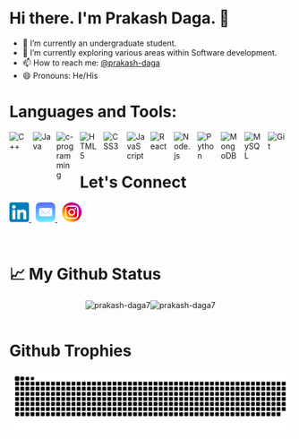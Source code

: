# Hi there. I'm Prakash Daga. 👋


- 🔭 I’m currently an undergraduate student.
- 🌱 I’m currently exploring various areas within Software development.
- 📫 How to reach me: [@prakash-daga](https://linkedin.com/in/prakash-daga)
- 😄 Pronouns: He/His


# Languages and Tools:
<div>   
<img align="left" alt="C++" width="32px" src="https://img.icons8.com/color/144/000000/c-plus-plus-logo.png" alt="C++" style="padding-right:10px;" />
<img align="left" alt="Java" width="32px" src="https://cdn.jsdelivr.net/gh/devicons/devicon/icons/java/java-original.svg" style="padding-right:10px;" />
<img align="left" alt="c-programming" width="32px" src="https://img.icons8.com/color/144/000000/c-programming.png" alt="C" style="padding-right:10px;" /> 
<img align="left" alt="HTML 5" width="32px" src="https://cdn.jsdelivr.net/gh/devicons/devicon/icons/html5/html5-original.svg" style="padding-right:10px;" />    
<img align="left" alt="CSS3" width="32px" src="https://cdn.jsdelivr.net/gh/devicons/devicon/icons/css3/css3-original.svg" style="padding-right:10px;" />
<img align="left" alt="JavaScript" width="32px" src="https://cdn.jsdelivr.net/gh/devicons/devicon/icons/javascript/javascript-original.svg" style="padding-right:10px;" />
<img align="left" alt="React" width="32px" src="https://cdn.jsdelivr.net/gh/devicons/devicon/icons/react/react-original.svg" style="padding-right:10px;" />
<img align="left" alt="Node.js" width="32px" src="https://cdn.jsdelivr.net/gh/devicons/devicon/icons/nodejs/nodejs-original.svg" style="padding-right:10px;" />
<img align="left" alt="Python" width="32px" src="https://cdn.jsdelivr.net/gh/devicons/devicon/icons/python/python-original.svg" style="padding-right:10px;" />
<img align="left" alt="MongoDB" width="32px" src="https://cdn.jsdelivr.net/gh/devicons/devicon/icons/mongodb/mongodb-original.svg" style="padding-right:10px;" />
<img align="left" alt="MySQL" width="32px" src="https://cdn.jsdelivr.net/gh/devicons/devicon/icons/mysql/mysql-original.svg" style="padding-right:10px;" />
<img align="left" alt="Git" width="32px" src="https://cdn.jsdelivr.net/gh/devicons/devicon/icons/git/git-original.svg" style="padding-right:10px;" />
</div>
<br/>
<br/>



# Let's Connect
<p>    
 <a href="https://linkedin.com/in/prakash-daga/" target="_blank" rel="noreferrer">
        <img src="./socials/linkedin.svg" alt="linkedin handle" width="35px" />
    </a> &nbsp;
    <a href="mailto:prakashdaga94@gmail.com" target="_blank" rel="noreferrer"> 
      <img src="./socials/email.svg"
            alt="gmail" width="35px" />
    </a> &nbsp;
    <a href="https://instagram.com/prakashdaga17"  target="_blank" rel="noreferrer"> 
        <img src="./socials/social.png" alt="Instagram handle" width="35px" />
    </a>
</p>
<br/>

# 📈 My Github Status
<div style="display:flex;justify-content:center;align-items:flex-start"> 
    <div>
     <img src="https://github-readme-stats.vercel.app/api?username=prakash-daga7&show_icons=true&locale=en" alt="prakash-daga7" />
   <!--    <img align="center" src="https://streak-stats.demolab.com/?user=Prakash-Daga7&theme=dark&border_radius=5%&hide_border=true" alt="Prakash Daga" width="450px" /> -->
    </div>
    <div>
       <img src="https://github-readme-stats.vercel.app/api/top-langs?username=prakash-daga7&show_icons=true&locale=en&layout=compact" alt="prakash-daga7" />
    </div>
 </div>
<br/>


# Github Trophies
<!-- <p align="left">
    <a href="https://github.com/ryo-ma/github-profile-trophy">
        <img src="https://github-profile-trophy.vercel.app/?username=Prakash-Daga7&theme=dark&border_radius=15%&hide_border=true" alt="Prakash-Daga7" />
    </a>
</p> -->
<!-- [![trophy](https://github-profile-trophy.vercel.app/?username=Prakash-Daga7&theme=onedark&row=1&no-frame=true&no-bg=true&margin-w=15&margin-h=15)](https://github.com/ryo-ma/github-profile-trophy) -->


<picture>
  <source media="(prefers-color-scheme: dark)" srcset="https://raw.githubusercontent.com/Platane/snk/output/github-contribution-grid-snake.svg" />
  <source media="(prefers-color-scheme: light)" srcset="https://raw.githubusercontent.com/Platane/snk/output/github-contribution-grid-snake.svg" />
  <img alt="github-snake" src="https://raw.githubusercontent.com/Platane/snk/output/github-contribution-grid-snake.svg" />
</picture>




